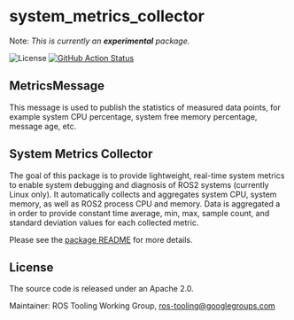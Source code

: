 # system_metrics_collector

Note: _This is currently an **experimental** package._

![License](https://img.shields.io/github/license/ros-tooling/system_metrics_collector)
[![GitHub Action Status](https://github.com/ros-tooling/system_metrics_collector/workflows/Test%20system_metrics_collector/badge.svg)](https://github.com/ros-tooling/system_metrics_collector/actions)

## MetricsMessage

This message is used to publish the statistics of measured data points, for example system CPU percentage,
system free memory percentage, message age, etc.

## System Metrics Collector

The goal of this package is to provide lightweight, real-time system metrics to enable
system debugging and diagnosis of ROS2 systems (currently Linux only). It automatically collects
and aggregates system CPU, system memory, as well as ROS2 process CPU and memory.
Data is aggregated a in order to provide constant time average, min, max, sample count,
and standard deviation values for each collected metric.

Please see the [package README](https://github.com/ros-tooling/system_metrics_collector/blob/master/system_metrics_collector/README.md) for more details.

## License
The source code is released under an Apache 2.0.

Maintainer: ROS Tooling Working Group, ros-tooling@googlegroups.com
